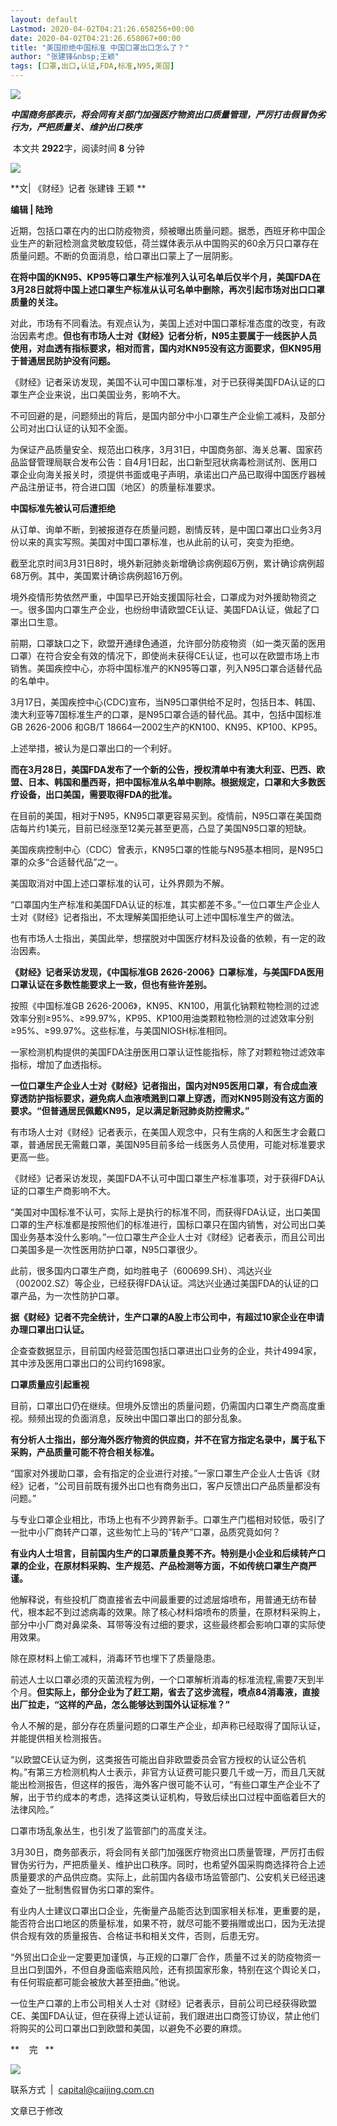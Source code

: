 ```yaml
---
layout: default
Lastmod: 2020-04-02T04:21:26.658256+00:00
date: 2020-04-02T04:21:26.658067+00:00
title: "美国拒绝中国标准 中国口罩出口怎么了？"
author: "张建锋&nbsp;王颖"
tags: [口罩,出口,认证,FDA,标准,N95,美国]
---
```


![](https://images.weserv.nl/?url=https%3A//mmbiz.qpic.cn/mmbiz_gif/hDZcjAU2L5ZNyHVSicQSxtbKiccnh2x3468qZgvF4JxVAA14F39njeZlfxPHNBib4xGClibW769oOUSnLUeTwNDxEA/640%3Fwx_fmt%3Dgif)

  

_**中国商务部表示，将会同有关部门加强医疗物资出口质量管理，严厉打击假冒伪劣行为，严把质量关、维护出口秩序**_

  

 本文共 **2922**字，阅读时间 **8** 分钟   

![](https://images.weserv.nl/?url=https%3A//mmbiz.qpic.cn/mmbiz_jpg/hDZcjAU2L5bicrQFDKy2Z4bcLvOTtjx1QQtrxIsfSCmqibujibK2vnw6Wvm6FnTv2aOUCuZZ3831uCxpfA5YnSVhw/640%3Fwx_fmt%3Djpeg)

**文| 《财经》记者 张建锋 王颖 **

**编辑 | 陆玲**

近期，包括口罩在内的出口防疫物资，频被曝出质量问题。据悉，西班牙称中国企业生产的新冠检测盒灵敏度较低，荷兰媒体表示从中国购买的60余万只口罩存在质量问题。不断的负面消息，给口罩出口蒙上了一层阴影。

**在将中国的KN95、KP95等口罩生产标准列入认可名单后仅半个月，美国FDA在3月28日就将中国上述口罩生产标准从认可名单中删除，再次引起市场对出口口罩质量的关注。**

对此，市场有不同看法。有观点认为，美国上述对中国口罩标准态度的改变，有政治因素考虑。**但也有市场人士对《财经》记者分析，N95主要属于一线医护人员使用，对血透有指标要求，相对而言，国内对KN95没有这方面要求，但KN95用于普通居民防护没有问题。**

《财经》记者采访发现，美国不认可中国口罩标准，对于已获得美国FDA认证的口罩生产企业来说，出口美国业务，影响不大。

不可回避的是，问题频出的背后，是国内部分中小口罩生产企业偷工减料，及部分公司对出口认证的认知不全面。

为保证产品质量安全、规范出口秩序，3月31日，中国商务部、海关总署、国家药品监督管理局联合发布公告：自4月1日起，出口新型冠状病毒检测试剂、医用口罩企业向海关报关时，须提供书面或电子声明，承诺出口产品已取得中国医疗器械产品注册证书，符合进口国（地区）的质量标准要求。

  

**中国标准先被认可后遭拒绝**

从订单、询单不断，到被报道存在质量问题，剧情反转，是中国口罩出口业务3月份以来的真实写照。美国对中国口罩标准，也从此前的认可，突变为拒绝。

截至北京时间3月31日8时，境外新冠肺炎新增确诊病例超6万例，累计确诊病例超68万例。其中，美国累计确诊病例超16万例。

境外疫情形势依然严重，中国早已开始支援国际社会，口罩成为对外援助物资之一。很多国内口罩生产企业，也纷纷申请欧盟CE认证、美国FDA认证，做起了口罩出口生意。

前期，口罩缺口之下，欧盟开通绿色通道，允许部分防疫物资（如一类灭菌的医用口罩）在符合安全有效的情况下，即使尚未获得CE认证，也可以在欧盟市场上市销售。美国疾控中心，亦将中国标准产的KN95等口罩，列入N95口罩合适替代品的名单中。

3月17日，美国疾控中心(CDC)宣布，当N95口罩供给不足时，包括日本、韩国、澳大利亚等7国标准生产的口罩，是N95口罩合适的替代品。其中，包括中国标准GB 2626-2006 和GB/T 18664—2002生产的KN100、KN95、KP100、KP95。

上述举措，被认为是口罩出口的一个利好。

**而在3月28日，美国FDA发布了一个新的公告，授权清单中有澳大利亚、巴西、欧盟、日本、韩国和墨西哥，把中国标准从名单中剔除。根据规定，口罩和大多数医疗设备，出口美国，需要取得FDA的批准。**

在目前的美国，相对于N95，KN95口罩更容易买到。疫情前，N95口罩在美国商店每片约1美元，目前已经涨至12美元甚至更高，凸显了美国N95口罩的短缺。

美国疾病控制中心（CDC）曾表示，KN95口罩的性能与N95基本相同，是N95口罩的众多“合适替代品”之一。

美国取消对中国上述口罩标准的认可，让外界颇为不解。

“口罩国内生产标准和美国FDA认证的标准，其实都差不多。”一位口罩生产企业人士对《财经》记者指出，不太理解美国拒绝认可上述中国标准生产的做法。

也有市场人士指出，美国此举，想摆脱对中国医疗材料及设备的依赖，有一定的政治因素。

**《财经》记者采访发现，《中国标准GB 2626-2006》口罩标准，与美国FDA医用口罩认证在多数性能要求上一致，但也有些许差别。**

按照《中国标准GB 2626-2006》，KN95、KN100，用氯化钠颗粒物检测的过滤效率分别≥95%、≥99.97%，KP95、KP100用油类颗粒物检测的过滤效率分别≥95%、≥99.97%。这些标准，与美国NIOSH标准相同。

一家检测机构提供的美国FDA注册医用口罩认证性能指标，除了对颗粒物过滤效率指标，增加了血透指标。

**一位口罩生产企业人士对《财经》记者指出，国内对N95医用口罩，有合成血液穿透防护指标要求，避免病人血液喷溅到口罩上穿透，而对KN95则没有这方面的要求。“但普通居民佩戴KN95，足以满足新冠肺炎防控需求。”**

有市场人士对《财经》记者表示，在美国人观念中，只有生病的人和医生才会戴口罩，普通居民无需戴口罩，美国N95目前多给一线医务人员使用，可能对标准要求更高一些。

《财经》记者采访发现，美国FDA不认可中国口罩生产标准事项，对于获得FDA认证的口罩生产商影响不大。

“美国对中国标准不认可，实际上是执行的标准不同，而获得FDA认证，出口美国口罩的生产标准都是按照他们的标准进行，国标口罩只在国内销售，对公司出口美国业务基本没什么影响。”一位口罩生产企业人士对《财经》记者表示，而且公司出口美国多是一次性医用防护口罩，N95口罩很少。

此前，很多国内口罩生产商，如均胜电子（600699.SH）、鸿达兴业（002002.SZ）等企业，已经获得FDA认证。鸿达兴业通过美国FDA的认证的口罩产品，为一次性防护口罩。

**据《财经》记者不完全统计，生产口罩的A股上市公司中，有超过10家企业在申请办理口罩出口认证。**

企查查数据显示，目前国内经营范围包括口罩进出口业务的企业，共计4994家，其中涉及医用口罩出口的公司约1698家。

  

**口罩质量应引起重视**

目前，口罩出口仍在继续。但境外反馈出的质量问题，仍需国内口罩生产商高度重视。频频出现的负面消息，反映出中国口罩出口的部分乱象。

**有分析人士指出，部分海外医疗物资的供应商，并不在官方指定名录中，属于私下采购，产品质量可能不符合相关标准。**

“国家对外援助口罩，会有指定的企业进行对接。”一家口罩生产企业人士告诉《财经》记者，“公司目前既有援外出口也有商务出口，客户反馈出口产品质量都没有问题。”

与专业口罩企业相比，市场上也有不少跨界新手。口罩生产门槛相对较低，吸引了一批中小厂商转产口罩，这些匆忙上马的“转产”口罩，品质究竟如何？

**有业内人士坦言，目前国内生产的口罩质量良莠不齐。特别是小企业和后续转产口罩的企业，在原材料采购、生产规范、产品检测等方面，不如传统口罩生产商严谨。**

他解释说，有些投机厂商直接省去中间最重要的过滤层熔喷布，用普通无纺布替代，根本起不到过滤病毒的效果。除了核心材料熔喷布的质量，在原材料采购上，部分中小厂商对鼻梁条、耳带等没有过细的要求，这些最终都会影响口罩的实际使用效果。

除在原材料上偷工减料，消毒环节也埋下了质量隐患。

前述人士以口罩必须的灭菌流程为例，一个口罩解析消毒的标准流程,需要7天到半个月。**但实际上，部分企业为了赶工期，省去了这步流程，喷点84消毒液，直接出厂拉走，“这样的产品，怎么能够达到国外认证标准？”**

令人不解的是，部分存在质量问题的口罩生产企业，却声称已经取得了国际认证，并能提供相关检测报告。

“以欧盟CE认证为例，这类报告可能出自非欧盟委员会官方授权的认证公告机构。”有第三方检测机构人士表示，非官方认证费可能只要几千或一万，而且几天就能出检测报告，但这样的报告，海外客户很可能不认可，“有些口罩生产企业不了解，出于节约成本的考虑，选择这类认证机构，导致后续出口过程中面临着巨大的法律风险。”

口罩市场乱象丛生，也引发了监管部门的高度关注。

3月30日，商务部表示，将会同有关部门加强医疗物资出口质量管理，严厉打击假冒伪劣行为，严把质量关、维护出口秩序。同时，也希望外国采购商选择符合上述质量要求的产品供应商。实际上，此前国内各级市场监管部门、公安机关已经迅速查处了一批制售假冒伪劣口罩的案件。

有业内人士建议口罩出口企业，先衡量产品能否达到国家相关标准，更重要的是，能否符合出口地区的质量标准，如果不符，就尽可能不要捐赠或出口，因为无法提供合规有效的质量报告、合格证书和相关文件，否则，后患无穷。

“外贸出口企业一定要更加谨慎，与正规的口罩厂合作，质量不过关的防疫物资一旦出口到国外，不但自身面临索赔风险，还有损国家形象，特别在这个舆论关口，有任何瑕疵都可能会被放大甚至扭曲。”他说。

一位生产口罩的上市公司相关人士对《财经》记者表示，目前公司已经获得欧盟CE、美国FDA认证，但在获得上述认证前，我们跟进出口商签订协议，禁止他们将购买的公司口罩出口到欧盟和美国，以避免不必要的麻烦。

  

**    完   **

  

![](https://images.weserv.nl/?url=https%3A//mmbiz.qpic.cn/mmbiz_jpg/hDZcjAU2L5ZNyHVSicQSxtbKiccnh2x346VSpicqcS74rRwpcECFtnfnlBMynvoickrk59KtSRaYNaJyXOQQWCZX0A/640%3Fwx_fmt%3Djpeg)

联系方式  |  capital@caijing.com.cn

文章已于修改

